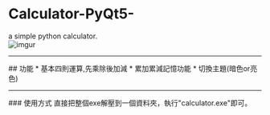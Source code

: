 # Calculator-PyQt5-
a simple python calculator.<br> 
![imgur]( https://imgur.com/LUv734N.jpg "main_window")
<hr>
## 功能
* 基本四則運算,先乘除後加減
* 累加累減記憶功能
* 切換主題(暗色or亮色)
<hr>
### 使用方式
直接把整個exe解壓到一個資料夾，執行"calculator.exe"即可。<br>
